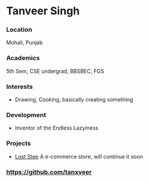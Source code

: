 # Tanveer Singh

### Location

Mohali, Punjab

### Academics

5th Sem, CSE undergrad, BBSBEC, FGS

### Interests

- Drawing, Cooking, basically creating something

### Development

- Inventor of the Endless Lazyiness

### Projects

- [Lost Step](https://github.com/tanxveer/lost_step) A e-commerce store, will continue it soon

### https://github.com/tanxveer
